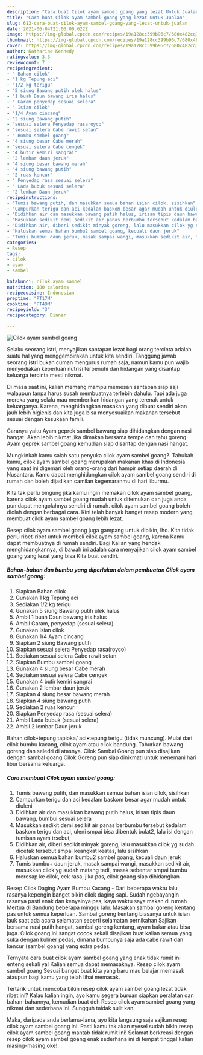 ```yaml
---
description: "Cara buat Cilok ayam sambel goang yang lezat Untuk Jualan"
title: "Cara buat Cilok ayam sambel goang yang lezat Untuk Jualan"
slug: 613-cara-buat-cilok-ayam-sambel-goang-yang-lezat-untuk-jualan
date: 2021-06-04T21:06:00.622Z
image: https://img-global.cpcdn.com/recipes/19a128cc399b96c7/680x482cq70/cilok-ayam-sambel-goang-foto-resep-utama.jpg
thumbnail: https://img-global.cpcdn.com/recipes/19a128cc399b96c7/680x482cq70/cilok-ayam-sambel-goang-foto-resep-utama.jpg
cover: https://img-global.cpcdn.com/recipes/19a128cc399b96c7/680x482cq70/cilok-ayam-sambel-goang-foto-resep-utama.jpg
author: Katharine Kennedy
ratingvalue: 3.3
reviewcount: 7
recipeingredient:
- " Bahan cilok"
- "1 kg Tepung aci"
- "1/2 kg terigu"
- "5 siung Bawang putih ulek halus"
- "1 buah Daun bawang iris halus"
- " Garam penyedap sesuai selera"
- " Isian cilok"
- "1/4 Ayam cincang"
- "2 siung Bawang putih"
- "sesuai selera Penyedap rasaroyco"
- "sesuai selera Cabe rawit setan"
- " Bumbu sambel goang"
- "4 siung besar Cabe merah"
- "sesuai selera Cabe cengek"
- "4 butir kemiri sangrai"
- "2 lembar daun jeruk"
- "4 siung besar bawang merah"
- "4 siung bawang putih"
- "2 ruas kencur"
- " Penyedap rasa sesuai selera"
- " Lada bubuk sesuai selera"
- "2 lembar Daun jeruk"
recipeinstructions:
- "Tumis bawang putih, dan masukkan semua bahan isian cilok, sisihkan"
- "Campurkan terigu dan aci kedalam baskom besar agar mudah untuk diuleni"
- "Didihkan air dan masukkan bawang putih halus, irisan tipis daun bawang, bumbui sesuai selera"
- "Masukkan sedikit demi sedikit air panas berbumbu tersebut kedalam baskom terigu dan aci, uleni smpai bisa dibentuk bulat2, lalu isi dengan tumisan ayam trsebut,"
- "Didihkan air, diberi sedikit minyak goreng, lalu masukkan cilok yg sudah dicetak tersebut smpai keangkat keatas, lalu sisihkan"
- "Haluskan semua bahan bumbu2 sambel goang, kecuali daun jeruk"
- "Tumis bumbu+ daun jeruk, masak sampai wangi, masukkan sedikit air, masukkan cilok yg sudah matang tadi, masak sebentar smpai bumbu meresap ke cilok, cek rasa, jika pas, cilok goang siap dihidangkan"
categories:
- Resep
tags:
- cilok
- ayam
- sambel

katakunci: cilok ayam sambel 
nutrition: 180 calories
recipecuisine: Indonesian
preptime: "PT17M"
cooktime: "PT49M"
recipeyield: "3"
recipecategory: Dinner

---
```



![Cilok ayam sambel goang](https://img-global.cpcdn.com/recipes/19a128cc399b96c7/680x482cq70/cilok-ayam-sambel-goang-foto-resep-utama.jpg)

Selaku seorang istri, menyajikan santapan lezat bagi orang tercinta adalah suatu hal yang menggembirakan untuk kita sendiri. Tanggung jawab seorang istri bukan cuman mengurus rumah saja, namun kamu pun wajib menyediakan keperluan nutrisi terpenuhi dan hidangan yang disantap keluarga tercinta mesti nikmat.

Di masa  saat ini, kalian memang mampu memesan santapan siap saji walaupun tanpa harus susah membuatnya terlebih dahulu. Tapi ada juga mereka yang selalu mau memberikan hidangan yang terenak untuk keluarganya. Karena, menghidangkan masakan yang dibuat sendiri akan jauh lebih higienis dan kita juga bisa menyesuaikan makanan tersebut sesuai dengan kesukaan famili. 

Caranya yaitu Ayam geprek sambel bawang siap dihidangkan dengan nasi hangat. Akan lebih nikmat jika dimakan bersama tempe dan tahu goreng. Ayam geprek sambel goang kemudian siap disantap dengan nasi hangat.

Mungkinkah kamu salah satu penyuka cilok ayam sambel goang?. Tahukah kamu, cilok ayam sambel goang merupakan makanan khas di Indonesia yang saat ini digemari oleh orang-orang dari hampir setiap daerah di Nusantara. Kamu dapat menghidangkan cilok ayam sambel goang sendiri di rumah dan boleh dijadikan camilan kegemaranmu di hari liburmu.

Kita tak perlu bingung jika kamu ingin memakan cilok ayam sambel goang, karena cilok ayam sambel goang mudah untuk ditemukan dan juga anda pun dapat mengolahnya sendiri di rumah. cilok ayam sambel goang boleh diolah dengan berbagai cara. Kini telah banyak banget resep modern yang membuat cilok ayam sambel goang lebih lezat.

Resep cilok ayam sambel goang juga gampang untuk dibikin, lho. Kita tidak perlu ribet-ribet untuk membeli cilok ayam sambel goang, karena Kamu dapat membuatnya di rumah sendiri. Bagi Kalian yang hendak menghidangkannya, di bawah ini adalah cara menyajikan cilok ayam sambel goang yang lezat yang bisa Kita buat sendiri.

<!--inarticleads1-->

##### Bahan-bahan dan bumbu yang diperlukan dalam pembuatan Cilok ayam sambel goang:

1. Siapkan  Bahan cilok
1. Gunakan 1 kg Tepung aci
1. Sediakan 1/2 kg terigu
1. Gunakan 5 siung Bawang putih ulek halus
1. Ambil 1 buah Daun bawang iris halus
1. Ambil  Garam, penyedap (sesuai selera)
1. Gunakan  Isian cilok
1. Gunakan 1/4 Ayam cincang
1. Siapkan 2 siung Bawang putih
1. Siapkan sesuai selera Penyedap rasa(royco)
1. Sediakan sesuai selera Cabe rawit setan
1. Siapkan  Bumbu sambel goang
1. Gunakan 4 siung besar Cabe merah
1. Sediakan sesuai selera Cabe cengek
1. Gunakan 4 butir kemiri sangrai
1. Gunakan 2 lembar daun jeruk
1. Siapkan 4 siung besar bawang merah
1. Siapkan 4 siung bawang putih
1. Sediakan 2 ruas kencur
1. Siapkan  Penyedap rasa (sesuai selera)
1. Ambil  Lada bubuk (sesuai selera)
1. Ambil 2 lembar Daun jeruk


Bahan cilok•tepung tapioka/ aci•tepung terigu (tidak muncung). Mulai dari cilok bumbu kacang, cilok ayam atau cilok bandung. Taburkan bawang goreng dan seledri di atasnya. Cilok Sambal Goang pun siap disajikan dengan sambal goang Cilok Goreng pun siap dinikmati untuk menemani hari libur bersama keluarga. 

<!--inarticleads2-->

##### Cara membuat Cilok ayam sambel goang:

1. Tumis bawang putih, dan masukkan semua bahan isian cilok, sisihkan
1. Campurkan terigu dan aci kedalam baskom besar agar mudah untuk diuleni
1. Didihkan air dan masukkan bawang putih halus, irisan tipis daun bawang, bumbui sesuai selera
1. Masukkan sedikit demi sedikit air panas berbumbu tersebut kedalam baskom terigu dan aci, uleni smpai bisa dibentuk bulat2, lalu isi dengan tumisan ayam trsebut,
1. Didihkan air, diberi sedikit minyak goreng, lalu masukkan cilok yg sudah dicetak tersebut smpai keangkat keatas, lalu sisihkan
1. Haluskan semua bahan bumbu2 sambel goang, kecuali daun jeruk
1. Tumis bumbu+ daun jeruk, masak sampai wangi, masukkan sedikit air, masukkan cilok yg sudah matang tadi, masak sebentar smpai bumbu meresap ke cilok, cek rasa, jika pas, cilok goang siap dihidangkan


Resep Cilok Daging Ayam Bumbu Kacang - Dari beberapa waktu lalu rasanya kepengin banget bikin cilok daging sapi. Sudah ngebayangin rasanya pasti enak dan kenyalnya pas, kaya waktu saya makan di rumah Mertua di Bandung beberapa minggu lalu. Masakan sambal goreng kentang pas untuk semua keperluan. Sambal goreng kentang biasanya untuk isian lauk saat ada acara selamatan seperti selamatan pernikahan Sajikan bersama nasi putih hangat, sambal goreng kentang, ayam bakar atau bisa juga. Cilok goang ini sangat cocok sekali disajikan buat kalian semua yang suka dengan kuliner pedas, dimana bumbunya saja ada cabe rawit dan kencur (sambel goang) yang extra pedas. 

Ternyata cara buat cilok ayam sambel goang yang enak tidak rumit ini enteng sekali ya! Kalian semua dapat memasaknya. Resep cilok ayam sambel goang Sesuai banget buat kita yang baru mau belajar memasak ataupun bagi kamu yang telah lihai memasak.

Tertarik untuk mencoba bikin resep cilok ayam sambel goang lezat tidak ribet ini? Kalau kalian ingin, ayo kamu segera buruan siapkan peralatan dan bahan-bahannya, kemudian buat deh Resep cilok ayam sambel goang yang nikmat dan sederhana ini. Sungguh taidak sulit kan. 

Maka, daripada anda berlama-lama, ayo kita langsung saja sajikan resep cilok ayam sambel goang ini. Pasti kamu tak akan nyesel sudah bikin resep cilok ayam sambel goang mantab tidak rumit ini! Selamat berkreasi dengan resep cilok ayam sambel goang enak sederhana ini di tempat tinggal kalian masing-masing,oke!.

